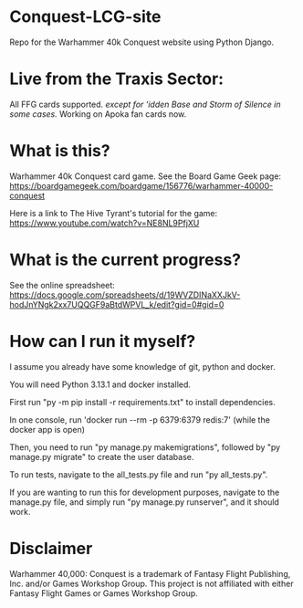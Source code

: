 # Conquest-LCG-site
Repo for the Warhammer 40k Conquest website using Python Django.

# Live from the Traxis Sector:

All FFG cards supported. _except for 'idden Base and Storm of Silence in some cases._
Working on Apoka fan cards now.
# What is this?

Warhammer 40k Conquest card game. See the Board Game Geek page: 
https://boardgamegeek.com/boardgame/156776/warhammer-40000-conquest

Here is a link to The Hive Tyrant's tutorial for the game: https://www.youtube.com/watch?v=NE8NL9PfjXU

# What is the current progress?

See the online spreadsheet: 
https://docs.google.com/spreadsheets/d/19WVZDINaXXJkV-hodJnYNgk2xx7UQQGF9aBtdWPVL_k/edit?gid=0#gid=0

# How can I run it myself?

I assume you already have some knowledge of git, python and docker.

You will need Python 3.13.1 and docker installed.

First run "py -m pip install -r requirements.txt" to install dependencies.

In one console, run 'docker run --rm -p 6379:6379 redis:7' (while the docker app is open)

Then, you need to run "py manage.py makemigrations", followed by "py manage.py migrate" to create the user database.

To run tests, navigate to the all_tests.py file and run "py all_tests.py".

If you are wanting to run this for development purposes,
navigate to the manage.py file, and simply run
"py manage.py runserver", and it should work.

# Disclaimer

Warhammer 40,000: Conquest is a trademark of Fantasy Flight 
Publishing, Inc. and/or Games Workshop Group. This project is 
not affiliated with either Fantasy Flight Games or Games 
Workshop Group. 
